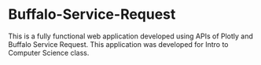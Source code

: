 # Buffalo-Service-Request

This is a fully functional web application developed using APIs of Plotly and Buffalo Service Request. This application was developed for Intro to Computer Science class.
